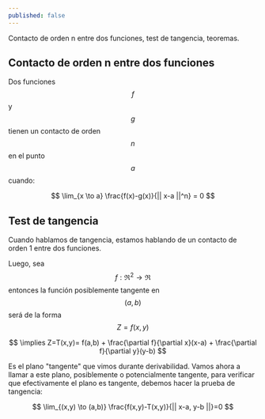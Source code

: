 ```yaml
---
published: false
---
```

Contacto de orden n entre dos funciones, test de tangencia, teoremas.

## Contacto de orden n entre dos funciones

Dos funciones $$ f $$ y $$ g $$ tienen un contacto de orden $$ n $$ en el punto $$ a  $$ cuando:

$$ \lim_{x \to a} \frac{f(x)-g(x)}{|| x-a ||^n} = 0 $$

## Test de tangencia

Cuando hablamos de tangencia, estamos hablando de un contacto de orden 1 entre dos funciones.

Luego, sea $$ f:\Re^2 \to \Re $$ entonces la función posiblemente tangente en $$ (a,b) $$ será de la forma $$ Z=f(x,y) $$

$$ \implies Z=T(x,y)= f(a,b) + \frac{\partial f}{\partial x}(x-a) + \frac{\partial f}{\partial y}(y-b) $$

Es el plano "tangente" que vimos durante derivabilidad. Vamos ahora a llamar a este plano, posiblemente o potencialmente tangente, para verificar que efectivamente el plano es tangente, debemos hacer la prueba de tangencia:

$$ \lim_{(x,y) \to (a,b)} \frac{f(x,y)-T(x,y)}{|| x-a, y-b ||}=0 $$

